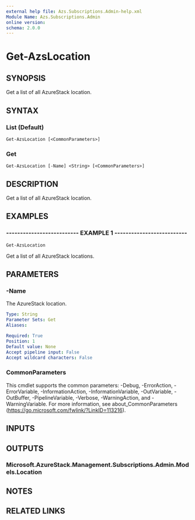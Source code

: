 ```yaml
---
external help file: Azs.Subscriptions.Admin-help.xml
Module Name: Azs.Subscriptions.Admin
online version: 
schema: 2.0.0
---
```


# Get-AzsLocation

## SYNOPSIS
Get a list of all AzureStack location.

## SYNTAX

### List (Default)
```
Get-AzsLocation [<CommonParameters>]
```

### Get
```
Get-AzsLocation [-Name] <String> [<CommonParameters>]
```

## DESCRIPTION
Get a list of all AzureStack location.

## EXAMPLES

### -------------------------- EXAMPLE 1 --------------------------
```
Get-AzsLocation
```

Get a list of all AzureStack locations.

## PARAMETERS

### -Name
The AzureStack location.

```yaml
Type: String
Parameter Sets: Get
Aliases: 

Required: True
Position: 1
Default value: None
Accept pipeline input: False
Accept wildcard characters: False
```

### CommonParameters
This cmdlet supports the common parameters: -Debug, -ErrorAction, -ErrorVariable, -InformationAction, -InformationVariable, -OutVariable, -OutBuffer, -PipelineVariable, -Verbose, -WarningAction, and -WarningVariable. For more information, see about_CommonParameters (https://go.microsoft.com/fwlink/?LinkID=113216).

## INPUTS

## OUTPUTS

### Microsoft.AzureStack.Management.Subscriptions.Admin.Models.Location

## NOTES

## RELATED LINKS


